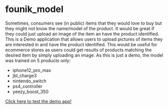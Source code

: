 # founik_model

Sometimes, consumers see (in public) items that they would love to buy but they might not know the name/model of the product. It would be great if they could just upload an image of the item an have the product identified.
This is a Demo application that allows users to upload pictures of items they are interested in and have the product identified. This would be useful for ecommerce stores as users could get results of products matching the desired item by simply uploading an image.
As this is just a demo, the model was trained on 5 products only:
* iphone12_pro_max
* jbl_charge3
* nintendo_switch
* ps4_controller
* yeezy_boost_350

[Click here to test the demo app!](https://share.streamlit.io/gunji-ng/founik-soft-certification-computer-vision-model/main/founik_model.py)
